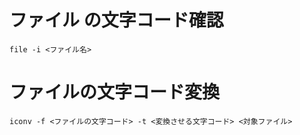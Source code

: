 # ファイル の文字コード確認

```
file -i <ファイル名>
```

# ファイルの文字コード変換
```
iconv -f <ファイルの文字コード> -t <変換させる文字コード> <対象ファイル>
```
